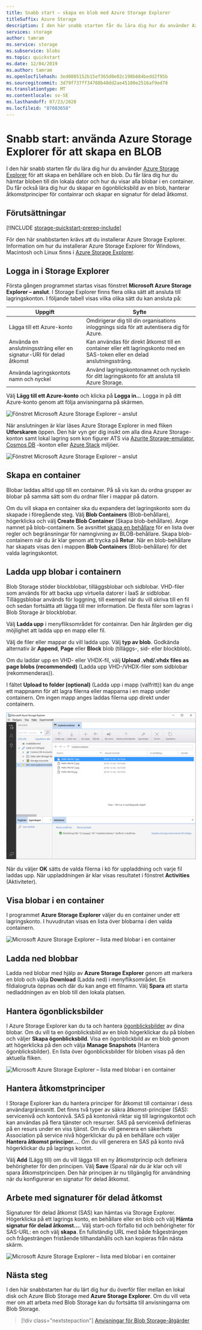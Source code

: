 ```yaml
---
title: Snabb start – skapa en blob med Azure Storage Explorer
titleSuffix: Azure Storage
description: I den här snabb starten får du lära dig hur du använder Azure Storage Explorer för att skapa en behållare och en BLOB, ladda ned bloben till den lokala datorn och Visa alla blobar i behållaren.
services: storage
author: tamram
ms.service: storage
ms.subservice: blobs
ms.topic: quickstart
ms.date: 12/04/2019
ms.author: tamram
ms.openlocfilehash: 3ed0885152b15ef365d0e02c198b684bedd2f95b
ms.sourcegitcommit: 3d79f737ff34708b48dd2ae45100e2516af9ed78
ms.translationtype: MT
ms.contentlocale: sv-SE
ms.lasthandoff: 07/23/2020
ms.locfileid: "87083658"
---
```

# <a name="quickstart-use-azure-storage-explorer-to-create-a-blob"></a>Snabb start: använda Azure Storage Explorer för att skapa en BLOB

I den här snabb starten får du lära dig hur du använder [Azure Storage Explorer](https://azure.microsoft.com/features/storage-explorer/) för att skapa en behållare och en blob. Du får lära dig hur du hämtar bloben till din lokala dator och hur du visar alla blobar i en container. Du får också lära dig hur du skapar en ögonblicksbild av en blob, hanterar åtkomstprinciper för containrar och skapar en signatur för delad åtkomst.

## <a name="prerequisites"></a>Förutsättningar

[!INCLUDE [storage-quickstart-prereq-include](../../../includes/storage-quickstart-prereq-include.md)]

För den här snabbstarten krävs att du installerar Azure Storage Explorer. Information om hur du installerar Azure Storage Explorer för Windows, Macintosh och Linux finns i [Azure Storage Explorer](https://azure.microsoft.com/features/storage-explorer/).

## <a name="log-in-to-storage-explorer"></a>Logga in i Storage Explorer

Första gången programmet startas visas fönstret **Microsoft Azure Storage Explorer – anslut**. I Storage Explorer finns flera olika sätt att ansluta till lagringskonton. I följande tabell visas vilka olika sätt du kan ansluta på:

|Uppgift|Syfte|
|---|---|
|Lägga till ett Azure-konto | Omdirigerar dig till din organisations inloggnings sida för att autentisera dig för Azure. |
|Använda en anslutningssträng eller en signatur-URI för delad åtkomst | Kan användas för direkt åtkomst till en container eller ett lagringskonto med en SAS-token eller en delad anslutningssträng. |
|Använda lagringskontots namn och nyckel| Använd lagringskontonamnet och nyckeln för ditt lagringskonto för att ansluta till Azure Storage.|

Välj **Lägg till ett Azure-konto** och klicka på **Logga in..**. Logga in på ditt Azure-konto genom att följa anvisningarna på skärmen.

![Fönstret Microsoft Azure Storage Explorer – anslut](media/storage-quickstart-blobs-storage-explorer/connect.png)

När anslutningen är klar läses Azure Storage Explorer in med fliken **Utforskaren** öppen. Den här vyn ger dig insikt om alla dina Azure Storage-konton samt lokal lagring som kon figurer ATS via [Azurite Storage-emulator](../common/storage-use-azurite.md?toc=%2fazure%2fstorage%2fblobs%2ftoc.json), [Cosmos DB](../../cosmos-db/storage-explorer.md?toc=%2fazure%2fstorage%2fblobs%2ftoc.json) -konton eller [Azure Stack](/azure-stack/user/azure-stack-storage-connect-se?toc=%2fazure%2fstorage%2fblobs%2ftoc.json) miljöer.

![Fönstret Microsoft Azure Storage Explorer – anslut](media/storage-quickstart-blobs-storage-explorer/mainpage.png)

## <a name="create-a-container"></a>Skapa en container

Blobar laddas alltid upp till en container. På så vis kan du ordna grupper av blobar på samma sätt som du ordnar filer i mappar på datorn.

Om du vill skapa en container ska du expandera det lagringskonto som du skapade i föregående steg. Välj **Blob Containers** (Blob-behållare), högerklicka och välj **Create Blob Container** (Skapa blob-behållare). Ange namnet på blob-containern. Se avsnittet [skapa en behållare](storage-quickstart-blobs-dotnet.md#create-a-container) för en lista över regler och begränsningar för namngivning av BLOB-behållare. Skapa blob-containern när du är klar genom att trycka på **Retur**. När en blob-behållare har skapats visas den i mappen **Blob Containers** (Blob-behållare) för det valda lagringskontot.

## <a name="upload-blobs-to-the-container"></a>Ladda upp blobar i containern

Blob Storage stöder blockblobar, tilläggsblobar och sidblobar. VHD-filer som används för att backa upp virtuella datorer i IaaS är sidblobar. Tilläggsblobar används för loggning, till exempel när du vill skriva till en fil och sedan fortsätta att lägga till mer information. De flesta filer som lagras i Blob Storage är blockblobar.

Välj **Ladda upp** i menyfliksområdet för containrar. Den här åtgärden ger dig möjlighet att ladda upp en mapp eller fil.

Välj de filer eller mappar du vill ladda upp. Välj **typ av blob**. Godkända alternativ är **Append**, **Page** eller **Block** blob (tilläggs-, sid- eller blockblob).

Om du laddar upp en VHD- eller VHDX-fil, välj **Upload .vhd/.vhdx files as page blobs (recommended)** (Ladda upp VHD-/VHDX-filer som sidblobar (rekommenderas)).

I fältet **Upload to folder (optional)** (Ladda upp i mapp (valfritt)) kan du ange ett mappnamn för att lagra filerna eller mapparna i en mapp under containern. Om ingen mapp anges laddas filerna upp direkt under containern.

![Microsoft Azure Storage Explorer – ladda upp en blob](media/storage-quickstart-blobs-storage-explorer/uploadblob.png)

När du väljer **OK** sätts de valda filerna i kö för uppladdning och varje fil laddas upp. När uppladdningen är klar visas resultatet i fönstret **Activities** (Aktiviteter).

## <a name="view-blobs-in-a-container"></a>Visa blobar i en container

I programmet **Azure Storage Explorer** väljer du en container under ett lagringskonto. I huvudrutan visas en lista över blobarna i den valda containern.

![Microsoft Azure Storage Explorer – lista med blobar i en container](media/storage-quickstart-blobs-storage-explorer/listblobs.png)

## <a name="download-blobs"></a>Ladda ned blobbar

Ladda ned blobar med hjälp av **Azure Storage Explorer** genom att markera en blob och välja **Download** (Ladda ned) i menyfliksområdet. En fildialogruta öppnas och där du kan ange ett filnamn. Välj **Spara** att starta nedladdningen av en blob till den lokala platsen.

## <a name="manage-snapshots"></a>Hantera ögonblicksbilder

I Azure Storage Explorer kan du ta och hantera [ögonblicksbilder](storage-blob-snapshots.md) av dina blobar. Om du vill ta en ögonblicksbild av en blob högerklickar du på bloben och väljer **Skapa ögonblicksbild**. Visa en ögonblickbild av en blob genom att högerklicka på den och välja **Manage Snapshots** (Hantera ögonblicksbilder). En lista över ögonblicksbilder för bloben visas på den aktuella fliken.

![Microsoft Azure Storage Explorer – lista med blobar i en container](media/storage-quickstart-blobs-storage-explorer/snapshots.png)

## <a name="manage-access-policies"></a>Hantera åtkomstprinciper

I Storage Explorer kan du hantera principer för åtkomst till containrar i dess användargränssnitt. Det finns två typer av säkra åtkomst-principer (SAS): servicenivå och kontonivå. SAS på kontonivå riktar sig till lagringskontot och kan användas på flera tjänster och resurser. SAS på servicenivå definieras på en resurs under en viss tjänst. Om du vill generera en säkerhets Association på service nivå högerklickar du på en behållare och väljer **Hantera åtkomst principer...**. Om du vill generera en SAS på konto nivå högerklickar du på lagrings kontot.

Välj **Add** (Lägg till) om du vill lägga till en ny åtkomstprincip och definiera behörigheter för den principen. Välj **Save** (Spara) när du är klar och vill spara åtkomstprincipen. Den här principen är nu tillgänglig för användning när du konfigurerar en signatur för delad åtkomst.

## <a name="work-with-shared-access-signatures"></a>Arbete med signaturer för delad åtkomst

Signaturer för delad åtkomst (SAS) kan hämtas via Storage Explorer. Högerklicka på ett lagrings konto, en behållare eller en blob och välj **Hämta signatur för delad åtkomst...**. Välj start-och förfallo tid och behörigheter för SAS-URL: en och välj **skapa**. En fullständig URL med både frågesträngen och frågesträngen fristående tillhandahålls och kan kopieras från nästa skärm.

![Microsoft Azure Storage Explorer – lista med blobar i en container](media/storage-quickstart-blobs-storage-explorer/sharedaccesssignature.png)

## <a name="next-steps"></a>Nästa steg

I den här snabbstarten har du lärt dig hur du överför filer mellan en lokal disk och Azure Blob Storage med **Azure Storage Explorer**. Om du vill veta mer om att arbeta med Blob Storage kan du fortsätta till anvisningarna om Blob Storage.

> [!div class="nextstepaction"]
> [Anvisningar för Blob Storage-åtgärder](storage-how-to-use-blobs-powershell.md)
